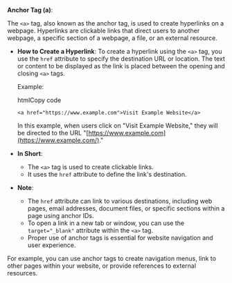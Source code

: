

**Anchor Tag (a)**:

The `<a>` tag, also known as the anchor tag, is used to create hyperlinks on a webpage. Hyperlinks are clickable links that direct users to another webpage, a specific section of a webpage, a file, or an external resource.

- **How to Create a Hyperlink**: To create a hyperlink using the `<a>` tag, you use the `href` attribute to specify the destination URL or location. The text or content to be displayed as the link is placed between the opening and closing `<a>` tags.
    
    Example:
    
    htmlCopy code
    
    `<a href="https://www.example.com">Visit Example Website</a>`
    
    In this example, when users click on "Visit Example Website," they will be directed to the URL "[https://www.example.com](https://www.example.com/)."
    
- **In Short**:
    
    - The `<a>` tag is used to create clickable links.
    - It uses the `href` attribute to define the link's destination.
- **Note**:
    
    - The `href` attribute can link to various destinations, including web pages, email addresses, document files, or specific sections within a page using anchor IDs.
    - To open a link in a new tab or window, you can use the `target="_blank"` attribute within the `<a>` tag.
    - Proper use of anchor tags is essential for website navigation and user experience.

For example, you can use anchor tags to create navigation menus, link to other pages within your website, or provide references to external resources.